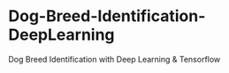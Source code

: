 # Dog-Breed-Identification-DeepLearning
Dog Breed Identification with Deep Learning &amp; Tensorflow
